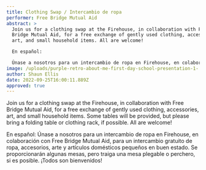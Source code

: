 ```yaml
---
title: Clothing Swap / Intercambio de ropa
performer: Free Bridge Mutual Aid
abstract: >
  Join us for a clothing swap at the Firehouse, in collaboration with Free
  Bridge Mutual Aid, for a free exchange of gently used clothing, accessories,
  art, and small household items. All are welcome!

  En español:

  Únase a nosotros para un intercambio de ropa en Firehouse, en colaboración con Free Bridge Mutual Aid, para un intercambio gratuito de ropa, accesorios, arte y artículos domésticos pequeños en buen estado. ¡Todos son bienvenidos!
image: /uploads/purple-retro-about-me-first-day-school-presentation-1-.png
author: Shaun Ellis
date: 2022-09-25T16:00:11.889Z
approved: true
---
```

Join us for a clothing swap at the Firehouse, in collaboration with Free Bridge Mutual Aid, for a free exchange of gently used clothing, accessories, art, and small household items. Some tables will be provided, but please bring a folding table or clothing rack, if possible. All are welcome! 

E﻿n español:
Únase a nosotros para un intercambio de ropa en Firehouse, en colaboración con Free Bridge Mutual Aid, para un intercambio gratuito de ropa, accesorios, arte y artículos domésticos pequeños en buen estado. Se proporcionarán algunas mesas, pero traiga una mesa plegable o perchero, si es posible. ¡Todos son bienvenidos!
